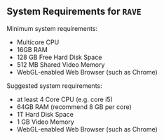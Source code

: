 ## System Requirements for `RAVE`

Minimum system requirements:

- Multicore CPU
- 16GB RAM
- 128 GB Free Hard Disk Space
- 512 MB Shared Video Memory
- WebGL-enabled Web Browser (such as Chrome)

Suggested system requirements:

- at least 4 Core CPU (e.g. core i5)
- 64GB RAM (recommend 8 GB per core)
- 1T Hard Disk Space
- 1 GB Video Memory
- WebGL-enabled Web Browser (such as Chrome)

